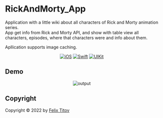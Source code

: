 # RickAndMorty_App

Application with a little wiki about all characters of Rick and Morty animation series. <br />
App get info from Rick and Morty API, and show with table view all characters, episodes, where that characters were and info about them.

Apllication supports image caching. 

<div align="center">
  
  [![iOS](https://img.shields.io/badge/iOS-15.5-blue)](https://www.apple.com/ru/ios/ios-15/)
  [![Swift](https://img.shields.io/badge/Swift-5.5-orange)](https://developer.apple.com/documentation/swift)
  [![UIKit](https://img.shields.io/badge/UIKit-%20LTS-yellowgreen)](https://developer.apple.com/documentation/uikit)
 
</div>

## Demo

<div align="center">
  
 ![output](https://user-images.githubusercontent.com/56549889/181241559-b619a54f-ba54-4889-932e-10860dd7f195.gif)

</div>

## Copyright

Copyright © 2022 by [Felix Titov](https://github.com/filtitov2001)
